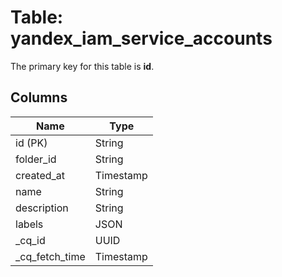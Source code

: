 # Table: yandex_iam_service_accounts


The primary key for this table is **id**.


## Columns
| Name          | Type          |
| ------------- | ------------- |
|id (PK)|String|
|folder_id|String|
|created_at|Timestamp|
|name|String|
|description|String|
|labels|JSON|
|_cq_id|UUID|
|_cq_fetch_time|Timestamp|